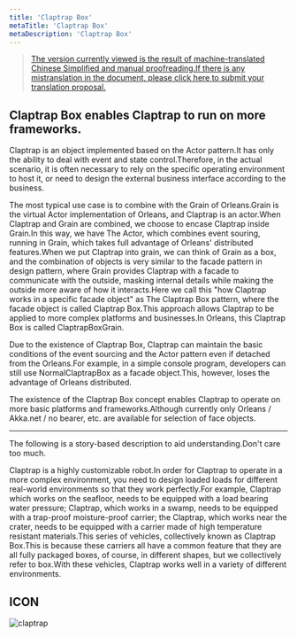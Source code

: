 ```yaml
---
title: 'Claptrap Box'
metaTitle: 'Claptrap Box'
metaDescription: 'Claptrap Box'
---
```


> [The version currently viewed is the result of machine-translated Chinese Simplified and manual proofreading.If there is any mistranslation in the document, please click here to submit your translation proposal.](https://crwd.in/newbeclaptrap)

## Claptrap Box enables Claptrap to run on more frameworks.

Claptrap is an object implemented based on the Actor pattern.It has only the ability to deal with event and state control.Therefore, in the actual scenario, it is often necessary to rely on the specific operating environment to host it, or need to design the external business interface according to the business.

The most typical use case is to combine with the Grain of Orleans.Grain is the virtual Actor implementation of Orleans, and Claptrap is an actor.When Claptrap and Grain are combined, we choose to encase Claptrap inside Grain.In this way, we have The Actor, which combines event souring, running in Grain, which takes full advantage of Orleans' distributed features.When we put Claptrap into grain, we can think of Grain as a box, and the combination of objects is very similar to the facade pattern in design pattern, where Grain provides Claptrap with a facade to communicate with the outside, masking internal details while making the outside more aware of how it interacts.Here we call this "how Claptrap works in a specific facade object" as The Claptrap Box pattern, where the facade object is called Claptrap Box.This approach allows Claptrap to be applied to more complex platforms and businesses.In Orleans, this Claptrap Box is called ClaptrapBoxGrain.

Due to the existence of Claptrap Box, Claptrap can maintain the basic conditions of the event sourcing and the Actor pattern even if detached from the Orleans.For example, in a simple console program, developers can still use NormalClaptrapBox as a facade object.This, however, loses the advantage of Orleans distributed.

The existence of the Claptrap Box concept enables Claptrap to operate on more basic platforms and frameworks.Although currently only Orleans / Akka.net / no bearer, etc. are available for selection of face objects.

---

The following is a story-based description to aid understanding.Don't care too much.

Claptrap is a highly customizable robot.In order for Claptrap to operate in a more complex environment, you need to design loaded loads for different real-world environments so that they work perfectly.For example, Claptrap which works on the seafloor, needs to be equipped with a load bearing water pressure; Claptrap, which works in a swamp, needs to be equipped with a trap-proof moisture-proof carrier; the Claptrap, which works near the crater, needs to be equipped with a carrier made of high temperature resistant materials.This series of vehicles, collectively known as Claptrap Box.This is because these carriers all have a common feature that they are all fully packaged boxes, of course, in different shapes, but we collectively refer to box.With these vehicles, Claptrap works well in a variety of different environments.

## ICON

![claptrap](/images/claptrap_icons/claptrap_box.svg)
